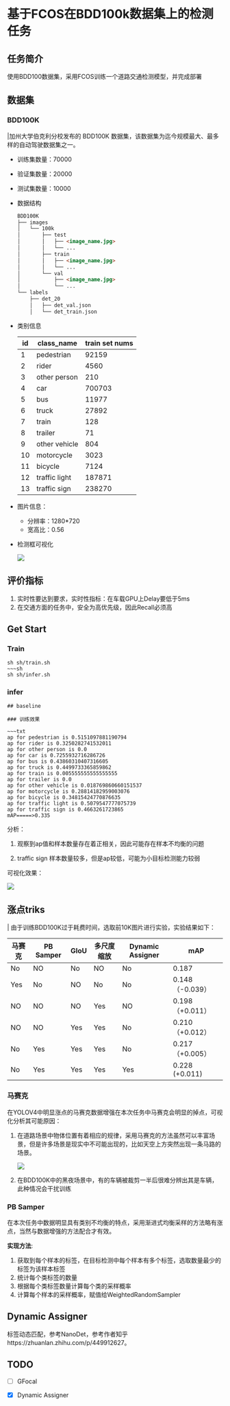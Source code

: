 
# 基于FCOS在BDD100k数据集上的检测任务

## 任务简介

使用BDD100数据集，采用FCOS训练一个道路交通检测模型，并完成部署

## 数据集

### BDD100K

|加州大学伯克利分校发布的 BDD100K 数据集，该数据集为迄今规模最大、最多样的自动驾驶数据集之一。

* 训练集数量：70000

* 验证集数量：20000

* 测试集数量：10000

* 数据结构

  ```markdown
  BDD100K
  ├── images
  │   └── 100k
  │       ├── test
  │       │   ├── <image_name.jpg>
  │       │   └── ...
  │       ├── train
  │       │   ├── <image_name.jpg>
  │       │   └── ...
  │       └── val
  │           ├── <image_name.jpg>
  │           └── ...
  └── labels
      ├── det_20
      │   ├── det_val.json
      │   └── det_train.json
  ```

* 类别信息

  | id   | class_name    | train set nums |
  | ---- | ------------- | -------------- |
  | 1    | pedestrian    | 92159          |
  | 2    | rider         | 4560           |
  | 3    | other person  | 210            |
  | 4    | car           | 700703         |
  | 5    | bus           | 11977          |
  | 6    | truck         | 27892          |
  | 7    | train         | 128            |
  | 8    | trailer       | 71             |
  | 9    | other vehicle | 804            |
  | 10   | motorcycle    | 3023           |
  | 11   | bicycle       | 7124           |
  | 12   | traffic light | 187871         |
  | 13   | traffic sign  | 238270         |

* 图片信息：

  * 分辨率：1280*720
  * 宽高比：0.56

* 检测框可视化

  ![](./images/0010bf16-a457685b.jpg)
  
  

## 评价指标

1. 实时性要达到要求，实时性指标：在车载GPU上Delay要低于5ms
2. 在交通方面的任务中，安全为高优先级，因此Recall必须高
## Get Start
### Train
~~~shell
sh sh/train.sh
~~~sh
sh sh/infer.sh

~~~
### infer
~~~
## baseline

### 训练效果

~~~txt
ap for pedestrian is 0.5151097881190794
ap for rider is 0.3250282741532011
ap for other person is 0.0
ap for car is 0.7255932716286726
ap for bus is 0.43860310407316605
ap for truck is 0.4499733365859862
ap for train is 0.005555555555555555
ap for trailer is 0.0
ap for other vehicle is 0.018769860660151537
ap for motorcycle is 0.28814182959003076
ap for bicycle is 0.34815424770876635
ap for traffic light is 0.5079547777075739
ap for traffic sign is 0.4663261723865
mAP=====>0.335
~~~

分析：

1. 观察到ap值和样本数量存在着正相关，因此可能存在样本不均衡的问题

2. traffic sign 样本数量较多，但是ap较低，可能为小目标检测能力较弱


可视化效果：

![](images/infer_baseline/cac32276-cf233a28.jpg)

## 涨点triks

| 由于训练BDD100K过于耗费时间，选取前10K图片进行实验，实验结果如下：

| 马赛克 | PB Samper | GIoU | 多尺度缩放 | Dynamic Assigner | mAP             |
| ------ | --------- | ---- | ---------- | ---------------- | --------------- |
| No     | NO        | No   | NO         | No               | 0.187           |
| Yes    | No        | NO   | No         | No               | 0.148（-0.039） |
| NO     | NO        | NO   | Yes        | NO               | 0.198（+0.011） |
| NO     | NO        | Yes  | Yes        | No               | 0.210（+0.012） |
| No     | Yes       | Yes  | Yes        | No               | 0.217（+0.005） |
| No     | Yes       | Yes  | Yes        | Yes              | 0.228 (+0.011)  |

### 马赛克

在YOLOV4中明显涨点的马赛克数据增强在本次任务中马赛克会明显的掉点，可视化分析其可能原因：

1. 在道路场景中物体位置有着相应的规律，采用马赛克的方法虽然可以丰富场景，但是许多场景是现实中不可能出现的，比如天空上方突然出现一条马路的场景。

   ![](images/29.jpg)

2. 在BDD100K中的黑夜场景中，有的车辆被裁剪一半后很难分辨出其是车辆，此种情况会干扰训练

### PB Samper

在本次任务中数据明显具有类别不均衡的特点，采用渐进式均衡采样的方法略有涨点，当然与数据增强的方法配合才有效。

**实现方法**:

1. 获取到每个样本的标签，在目标检测中每个样本有多个标签，选取数量最少的标签为该样本标签
2. 统计每个类标签的数量
3. 根据每个类标签数量计算每个类的采样概率
4. 计算每个样本的采样概率，赋值给WeightedRandomSampler

## Dynamic Assigner

标签动态匹配，参考NanoDet，参考作者知乎https://zhuanlan.zhihu.com/p/449912627。

## TODO

- [ ] GFocal

- [x] Dynamic Assigner

